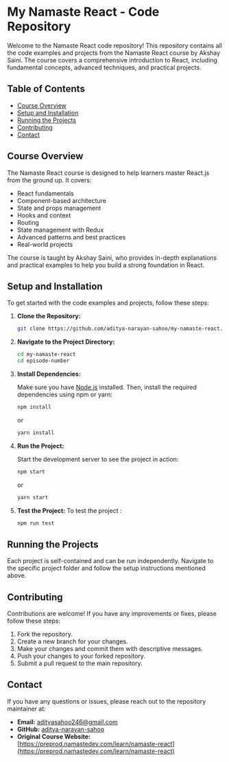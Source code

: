 # My Namaste React - Code Repository

Welcome to the Namaste React code repository! This repository contains all the code examples and projects from the Namaste React course by Akshay Saini. The course covers a comprehensive introduction to React, including fundamental concepts, advanced techniques, and practical projects.

## Table of Contents

- [Course Overview](#course-overview)
- [Setup and Installation](#setup-and-installation)
- [Running the Projects](#running-the-projects)
- [Contributing](#contributing)
- [Contact](#contact)

## Course Overview

The Namaste React course is designed to help learners master React.js from the ground up. It covers:

- React fundamentals
- Component-based architecture
- State and props management
- Hooks and context
- Routing
- State management with Redux
- Advanced patterns and best practices
- Real-world projects

The course is taught by Akshay Saini, who provides in-depth explanations and practical examples to help you build a strong foundation in React.

## Setup and Installation

To get started with the code examples and projects, follow these steps:

1. **Clone the Repository:**

   ```bash
   git clone https://github.com/aditya-narayan-sahoo/my-namaste-react.git
   ```

2. **Navigate to the Project Directory:**

   ```bash
   cd my-namaste-react
   cd episode-number
   ```

3. **Install Dependencies:**

   Make sure you have [Node.js](https://nodejs.org/) installed. Then, install the required dependencies using npm or yarn:

   ```bash
   npm install
   ```

   or

   ```bash
   yarn install
   ```

4. **Run the Project:**

   Start the development server to see the project in action:

   ```bash
   npm start
   ```

   or

   ```bash
   yarn start
   ```

5. **Test the Project:**
   To test the project :

   ```bash
   npm run test
   ```

## Running the Projects

Each project is self-contained and can be run independently. Navigate to the specific project folder and follow the setup instructions mentioned above.

## Contributing

Contributions are welcome! If you have any improvements or fixes, please follow these steps:

1. Fork the repository.
2. Create a new branch for your changes.
3. Make your changes and commit them with descriptive messages.
4. Push your changes to your forked repository.
5. Submit a pull request to the main repository.

## Contact

If you have any questions or issues, please reach out to the repository maintainer at:

- **Email:** adityasahoo246@gmail.com
- **GitHub:** [aditya-narayan-sahoo](https://github.com/aditya-narayan-sahoo)
- **Original Course Website:** [https://preprod.namastedev.com/learn/namaste-react](https://preprod.namastedev.com/learn/namaste-react)
